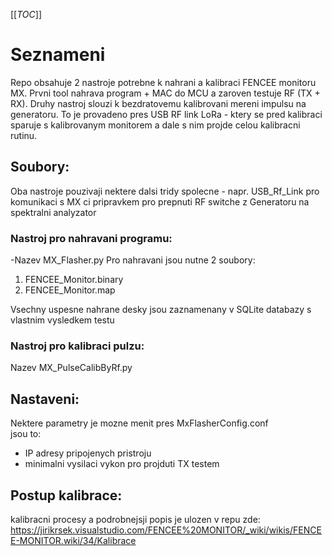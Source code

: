 [[_TOC_]]

# Seznameni

Repo obsahuje 2 nastroje potrebne k nahrani a kalibraci FENCEE monitoru MX. Prvni tool nahrava program + MAC do MCU a zaroven testuje RF (TX + RX).
Druhy nastroj slouzi k bezdratovemu kalibrovani mereni impulsu na generatoru. To je provadeno pres USB RF link LoRa - ktery se pred kalibraci sparuje s kalibrovanym monitorem a dale s nim projde celou kalibracni rutinu.

## Soubory:

Oba nastroje pouzivaji nektere dalsi tridy spolecne - napr. USB_Rf_Link pro komunikaci s MX ci pripravkem pro prepnuti RF switche z Generatoru na spektralni analyzator

### Nastroj pro nahravani programu:
-Nazev MX_Flasher.py
Pro nahravani jsou nutne 2 soubory:
1. FENCEE_Monitor.binary
2. FENCEE_Monitor.map

Vsechny uspesne nahrane desky jsou zaznamenany v SQLite databazy s vlastnim vysledkem testu

### Nastroj pro kalibraci pulzu:
Nazev MX_PulseCalibByRf.py

## Nastaveni:
Nektere parametry je mozne menit pres MxFlasherConfig.conf  
jsou to:
- IP adresy pripojenych pristroju
- minimalni vysilaci vykon pro projduti TX testem

## Postup kalibrace:

kalibracni procesy a podrobnejsji popis je ulozen v repu zde: https://jirikrsek.visualstudio.com/FENCEE%20MONITOR/_wiki/wikis/FENCEE-MONITOR.wiki/34/Kalibrace
